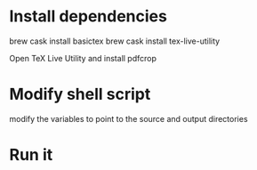 # Install dependencies
brew cask install basictex
brew cask install tex-live-utility

Open TeX Live Utility and install pdfcrop

# Modify shell script
modify the variables to point to the source and output directories

# Run it
